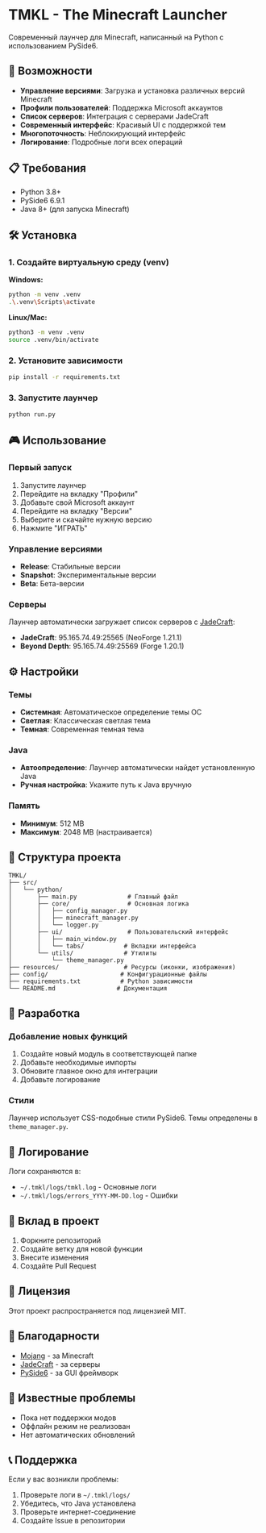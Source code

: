 # TMKL - The Minecraft Launcher

Современный лаунчер для Minecraft, написанный на Python с использованием PySide6.

## 🚀 Возможности

- **Управление версиями**: Загрузка и установка различных версий Minecraft
- **Профили пользователей**: Поддержка Microsoft аккаунтов
- **Список серверов**: Интеграция с серверами JadeCraft
- **Современный интерфейс**: Красивый UI с поддержкой тем
- **Многопоточность**: Неблокирующий интерфейс
- **Логирование**: Подробные логи всех операций

## 📋 Требования

- Python 3.8+
- PySide6 6.9.1
- Java 8+ (для запуска Minecraft)

## 🛠️ Установка

### 1. Создайте виртуальную среду (venv)

**Windows:**
```bash
python -m venv .venv
.\.venv\Scripts\activate
```

**Linux/Mac:**
```bash
python3 -m venv .venv
source .venv/bin/activate
```

### 2. Установите зависимости
```bash
pip install -r requirements.txt
```

### 3. Запустите лаунчер
```bash
python run.py
```

## 🎮 Использование

### Первый запуск
1. Запустите лаунчер
2. Перейдите на вкладку "Профили"
3. Добавьте свой Microsoft аккаунт
4. Перейдите на вкладку "Версии"
5. Выберите и скачайте нужную версию
6. Нажмите "ИГРАТЬ"

### Управление версиями
- **Release**: Стабильные версии
- **Snapshot**: Экспериментальные версии
- **Beta**: Бета-версии

### Серверы
Лаунчер автоматически загружает список серверов с [JadeCraft](https://test.mark-sandbox.ru/):
- **JadeCraft**: 95.165.74.49:25565 (NeoForge 1.21.1)
- **Beyond Depth**: 95.165.74.49:25569 (Forge 1.20.1)

## ⚙️ Настройки

### Темы
- **Системная**: Автоматическое определение темы ОС
- **Светлая**: Классическая светлая тема
- **Темная**: Современная темная тема

### Java
- **Автоопределение**: Лаунчер автоматически найдет установленную Java
- **Ручная настройка**: Укажите путь к Java вручную

### Память
- **Минимум**: 512 MB
- **Максимум**: 2048 MB (настраивается)

## 📁 Структура проекта

```
TMKL/
├── src/
│   └── python/
│       ├── main.py              # Главный файл
│       ├── core/                # Основная логика
│       │   ├── config_manager.py
│       │   ├── minecraft_manager.py
│       │   └── logger.py
│       ├── ui/                  # Пользовательский интерфейс
│       │   ├── main_window.py
│       │   └── tabs/           # Вкладки интерфейса
│       └── utils/              # Утилиты
│           └── theme_manager.py
├── resources/                  # Ресурсы (иконки, изображения)
├── config/                    # Конфигурационные файлы
├── requirements.txt           # Python зависимости
└── README.md                 # Документация
```

## 🔧 Разработка

### Добавление новых функций
1. Создайте новый модуль в соответствующей папке
2. Добавьте необходимые импорты
3. Обновите главное окно для интеграции
4. Добавьте логирование

### Стили
Лаунчер использует CSS-подобные стили PySide6. Темы определены в `theme_manager.py`.

## 📝 Логирование

Логи сохраняются в:
- `~/.tmkl/logs/tmkl.log` - Основные логи
- `~/.tmkl/logs/errors_YYYY-MM-DD.log` - Ошибки

## 🤝 Вклад в проект

1. Форкните репозиторий
2. Создайте ветку для новой функции
3. Внесите изменения
4. Создайте Pull Request

## 📄 Лицензия

Этот проект распространяется под лицензией MIT.

## 🙏 Благодарности

- [Mojang](https://www.mojang.com/) - за Minecraft
- [JadeCraft](https://test.mark-sandbox.ru/) - за серверы
- [PySide6](https://doc.qt.io/qtforpython/) - за GUI фреймворк

## 🐛 Известные проблемы

- Пока нет поддержки модов
- Оффлайн режим не реализован
- Нет автоматических обновлений

## 📞 Поддержка

Если у вас возникли проблемы:
1. Проверьте логи в `~/.tmkl/logs/`
2. Убедитесь, что Java установлена
3. Проверьте интернет-соединение
4. Создайте Issue в репозитории 
